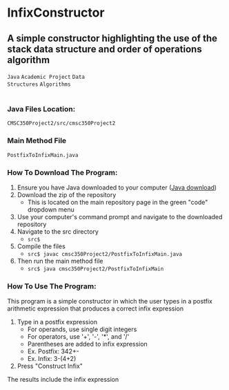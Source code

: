 # InfixConstructor

<h2>A simple constructor highlighting the use of the stack data structure and order of operations algorithm</h2>

<code>Java</code>
<code>Academic Project</code>
<code>Data Structures</code>
<code>Algorithms</code>
</br>
</br>
<h3>Java Files Location:</h3>
<code>CMSC350Project2/src/cmsc350Project2</code>

<h3>Main Method File</h3>
<code>PostfixToInfixMain.java</code>

<h3>How To Download The Program:</h3>
<ol>
  <li>Ensure you have Java downloaded to your computer (<a href="www.java.com">Java download</a>)</li>
  <li>Download the zip of the repository
    <ul>
      <li>This is located on the main repository page in the green "code" dropdown menu</li>
    </ul>
  </li>
  <li>Use your computer's command prompt and navigate to the downloaded repository</li>
  <li>Navigate to the src directory
    <ul>
      <li>
        <code>src$</code>
      </li>
    </ul>
  </li>
  <li>Compile the files
    <ul>
      <li>
        <code>src$ javac cmsc350Project2/PostfixToInfixMain.java</code>
      </li>
    </ul>
  </li>
  <li>Then run the main method file
    <ul>
      <li>
        <code>src$ java cmsc350Project2/PostfixToInfixMain</code>
      </li>
    </ul>
  </li>
</ol>

<h3>How To Use The Program:</h3>
This program is a simple constructor in which the user types in a postfix arithmetic expression that produces a correct infix expression
<ol>
  <li>Type in a postfix expression
    <ul>
      <li>For operands, use single digit integers</li>
      <li>For operators, use '+', '-', '*', and '/'</li>
      <li>Parentheses are added to infix expression</li>
      <li>Ex. Postfix: 342+-</li>
      <li>Ex. Infix: 3-(4+2)</li>
    </ul>
  </li>
  <li>Press "Construct Infix"</li>
</ol>
<p>The results include the infix expression</p>
